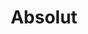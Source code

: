---
description: "A set of innovative ad campaigns creatively leveraging Absolut's USP. The goal of this project is to showcase creativity in sustainability."
layout: "absolut"
resources:
  - src: "assets/blaze-1.jpg"
    title: "Poster design for Absolut Blaze"
  - src: "assets/blaze-2.jpg"
    title: "Mockup for the poster design for Absolut Blaze"
  - src: "assets/bloom-1.jpg"
    title: "Poster design for Absolut Bloom"
  - src: "assets/bloom-2.jpg"
    title: "Mockup for the poster design for Absolut Bloom"
  - src: "assets/cover.jpg"
    title: "Cover for Absolut"
  - src: "assets/hydration-1.jpg"
    title: "Poster design for Absolut Hydration"
  - src: "assets/video-1/video-1-poster.jpg"
    title: "Video poster for Absolutely Mystical"
title: "Absolut"
weight: 2
---